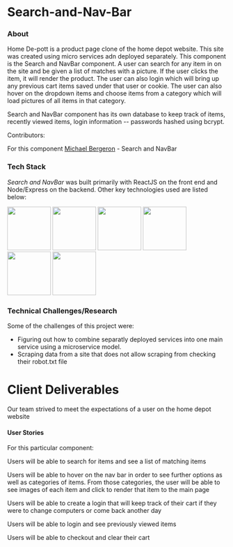 # Search-and-Nav-Bar



### About
Home De-pott is a product page clone of the home depot website. This site was created using micro services adn deployed separately. This component is the Search and NavBar component. A user can search for any item in on the site and be given a list of matches with a picture. If the user clicks the item, it will render the product. The user can also login which will bring up any previous cart items saved under that user or cookie. The user can also hover on the dropdown items and choose items from a category which will load pictures of all items in that category.

Search and NavBar component has its own database to keep track of items, recently viewed items, login information -- passwords hashed using bcrypt.

Contributors: 

For this component
[Michael Bergeron](https://github.com/Michael-Bergeron) - Search and NavBar

### Tech Stack 
*Search and NavBar* was built primarily with ReactJS on the front end and Node/Express on the backend. Other key technologies used are listed below: 

<img src="https://lh3.googleusercontent.com/ZIHOUCCxFaB7NirPhEX4K8cyTPIMvxvdJxpuhjb_qJ_dk-z7qEgD8riaR0ODXzXQZYn23zHpFiwGzxTDT88FTLeUMoPqlIjyLKoL1am8MH5pCoJExjL8SUC8uaeeiAjvQB0_vym6" width="100"/>
<img src="https://lh3.googleusercontent.com/xcong6Yn8NoueMYWPhEfO76dw0Nt70kiDVOCOygTFEQWpysHxcT-5jYzq9XWIgD3lvCGnGrjlhddm7WEOw9V1FlHivqFjZCXF9IDsfd7uQ2SxlI80roSJcnHvb0O7POvlYOPNvRG" width="100" />
<img src="https://lh5.googleusercontent.com/_RcI-sgNRX5J0olXzRycjQN3tysoTXbH8kXRfE0AtBY8KkDrINApsrfZGAkczZYGwKTPZlYdJXQyKmWO4zFzvON9Op6Ovcu0GQxwabxWfGJH__oRB6YCC-qD_3b2yj_efkprD8UP" width="100" />
<img src="https://lh5.googleusercontent.com/rdAoVdYKOCnmtev6t7DJrEY7mG4iYsRPqeTH0Z-OrlsVmiea3q5SMtOGNSa7HzJcyxcIcelTacG5gPNgyBoIviiNcLbohQAicvpldcfM32Klb_ewouDRd67OtYhUAU1CEZB4rBqB" width="100" />
<img src="https://lh6.googleusercontent.com/tKlT8lGB2bTDqSilr_a2y8vaO-QBUdcUIYASnslf-RAKTxUEiEBq-_gTVBP0irIP1ZWNuSvp1fouOJrQBXUr0joVmBZzNyOec4jBpOyVogPZMOYhPH6YQwYOiLdZnfuaDnFel9rn" width="100" />
<img src="https://lh5.googleusercontent.com/pqPRWyCMu39CU4GAERH3XI0fri2uJzMteIV5t-4qAG566IJWdXRABxLjV1jwdVvID-NvFw3USgyM8FXC5w_yAimYz4FY1gVEm96Yd2JQZh-pYl33lHpbOI7-3-uTixqgX1XHRker" width="100" />

### Technical Challenges/Research

Some of the challenges of this project were:
- Figuring out how to combine separatly deployed services into one main service using a microservice model.
- Scraping data from a site that does not allow scraping from checking their robot.txt file

# Client Deliverables
Our team strived to meet the expectations of a user on the home depot website

#### User Stories
For this particular component:

Users will be able to search for items and see a list of matching items

Users will be able to hover on the nav bar in order to see further options as well as categories of items. From those categories, the user will be able to see images of each item and click to render that item to the main page

Users will be able to create a login that will keep track of their cart if they were to change computers or come back another day

Users will be able to login and see previously viewed items 

Users will be able to checkout and clear their cart